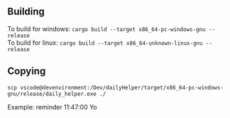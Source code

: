 ## Building
To build for windows: `cargo build --target x86_64-pc-windows-gnu --release`<br/>
To build for linux: `cargo build --target x86_64-unknown-linux-gnu --release`<br/>

## Copying
```
scp vscode@devenvironment:/Dev/dailyHelper/target/x86_64-pc-windows-gnu/release/daily_helper.exe ./
```

Example: reminder 11:47:00 Yo